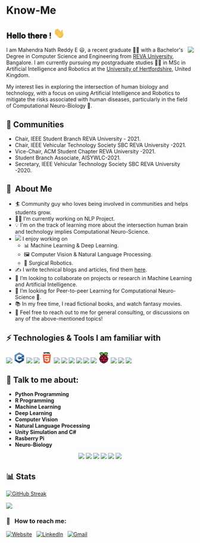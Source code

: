 # Know-Me
<h2> 𝐇𝐞𝐥𝐥𝐨 𝐭𝐡𝐞𝐫𝐞 ! <img src="https://raw.githubusercontent.com/ABSphreak/ABSphreak/master/gifs/Hi.gif" width="30px"></h2>

<img align='right' src='https://media.giphy.com/media/1gOa8cAhm4cNX14xRu/giphy.gif'>


I am Mahendra Nath Reddy E 😃, a recent graduate 👨‍🎓 with a Bachelor's Degree in Computer Science and Engineering from [REVA University](https://www.reva.edu.in), Bangalore. I am currently pursuing my postgraduate studies 🧑‍🎓 in MSc in Artificial Intelligence and Robotics at the [University of Hertfordshire](https://www.herts.ac.uk), United Kingdom. 

My interest lies in exploring the intersection of human biology and technology, with a focus on using Artificial Intelligence and Robotics to mitigate the risks associated with human diseases, particularly in the field of Computational Neuro-Biology 🧠.



## 👯 Communities

* Chair, IEEE Student Branch REVA University - 2021.
* Chair, IEEE Vehicular Technology Society SBC REVA University -2021.
* Vice-Chair, ACM Student Chapter REVA University -2021.
* Student Branch Associate, AISYWLC-2021.
* Secretary, IEEE Vehicular Technology Society SBC REVA University -2020.



## 🧐 &nbsp;About Me

- 🏄‍ Community guy who loves being involved in communities and helps students grow.
- 👨‍💻 I’m currently working on NLP Project. 
- 💡  I'm on the track of learning more about the intersection human brain and technology implies Computational Neuro-Science.
- <img src="https://media.giphy.com/media/WUlplcMpOCEmTGBtBW/giphy.gif" width="30">  I enjoy working on
  - 📊 Machine Learning & Deep Learning.
  - 🖼 Computer Vision & Natural Language Processing.
  - 🤖 Surgical Robotics.
- ✍️ I write technical blogs and articles, find them [here](https://mahendranath.in/blogs/).
- 👯 I’m looking to collaborate on projects or research in Machine Learning and Artificial Intelligence.
- 🤔 I’m looking for Peer-to-peer Learning for Computational Neuro-Science 🧠.
- 📚 In my free time, I read fictional books, and watch fantasy movies.
- 💬 Feel free to reach out to me for general consulting, or discussions on any of the above-mentioned topics!

## ⚡ Technologies & Tools I am familiar with

<code><img height="30" src="https://avatars0.githubusercontent.com/u/1525981?s=200&v=4"></code>
<code><img height="30" src="https://raw.githubusercontent.com/github/explore/80688e429a7d4ef2fca1e82350fe8e3517d3494d/topics/cpp/cpp.png"></code>
<code><img height="30" src="https://cdn.worldvectorlogo.com/logos/c--4.svg"></code>
<code><img height="30" src="https://upload.wikimedia.org/wikipedia/commons/thumb/1/1b/R_logo.svg/1200px-R_logo.svg.png"></code>
<code><img height="30" src="https://raw.githubusercontent.com/github/explore/80688e429a7d4ef2fca1e82350fe8e3517d3494d/topics/html/html.png"></code>
<code><img height="30" src="https://avatars1.githubusercontent.com/u/1517864?s=200&v=4"></code>
<code><img height="30" src="https://avatars3.githubusercontent.com/u/18133?s=200&v=4"></code>
<code><img height="30" src="https://avatars1.githubusercontent.com/u/5009934?s=200&v=4"></code>
<code><img height="30" src="https://avatars0.githubusercontent.com/u/365630?s=88&v=4"></code>
<code><img height="30" src="https://avatars.githubusercontent.com/u/15658638"></code>
<code><img height="30" src="https://encrypted-tbn0.gstatic.com/images?q=tbn:ANd9GcR95dyv6ltjobuSz4xs6-WIhn_ie6Zs-WI42YrOGgdffbThoOIarraIQk2jSC7Ve7qeFKk&usqp=CAU"></code>
<code><img height="30" src="https://raw.githubusercontent.com/github/explore/80688e429a7d4ef2fca1e82350fe8e3517d3494d/topics/raspberry-pi/raspberry-pi.png"></code>
<code><img height="30" src="https://banner2.cleanpng.com/20180803/uoa/kisspng-eclipse-foundation-scalable-vector-graphics-clip-a-go-to-image-page-5b63ff39421380.6609515515332800572707.jpg"></code>
<code><img height="30" src="https://jupyter.org/assets/share.png"></code>
<code><img height="30" src="https://encrypted-tbn0.gstatic.com/images?q=tbn:ANd9GcQ1wuECYdj10hz5bCw1ElO8oIQPBny9BkMZfg&usqp=CAU"></code>


## 💬 Talk to me about:
- **Python Programming**
- **R Programming**
- **Machine Learning**
- **Deep Learning**
- **Computer Vision**
- **Natural Language Processing**
- **Unity Simulation and C#**
- **Rasberry Pi**
- **Neuro-Biology**

<p align="center">
<img src="https://img.shields.io/badge/Robotics-brown"> <img src="https://img.shields.io/badge/Machine Learning-green"> <img src="https://img.shields.io/badge/Deep Learning-red"> <img src="https://img.shields.io/badge/Computer Vision-magenta"> <img src="https://img.shields.io/badge/Natural Language Processing-yellow"> <img src="https://img.shields.io/badge/Reinforcement Learning-blue"> 
</p>



## 📊 Stats

[![GitHub Streak](https://github-readme-streak-stats.herokuapp.com?user=ml-Mahendra&theme=submarine-flowers&hide_border=true)](https://git.io/streak-stats)
 
<img align=center src="https://github-readme-stats.vercel.app/api?username=ml-mahendra&show_icons=true&theme=radical">


### 🤝 &nbsp; How to reach me:

<a href="https://mahendranath.in/contact/"><img alt="Website" src="https://img.shields.io/badge/Website-46a2f1.svg?&style=flat&logo=Google-Chrome&logoColor=white"/></a> &nbsp;
  <a href="https://www.linkedin.com/in/mahendranath-reddy-e/"><img alt="LinkedIn" src="https://img.shields.io/badge/linkedin%20-%230077B5.svg?&style=flat&logo=linkedin&logoColor=white"/></a> &nbsp;
  <a href="mailto:ml.mahendranath@gmail.com"><img alt="Gmail" src="https://img.shields.io/badge/Gmail-D14836?style=flat&logo=gmail&logoColor=white" /></a> &nbsp;


